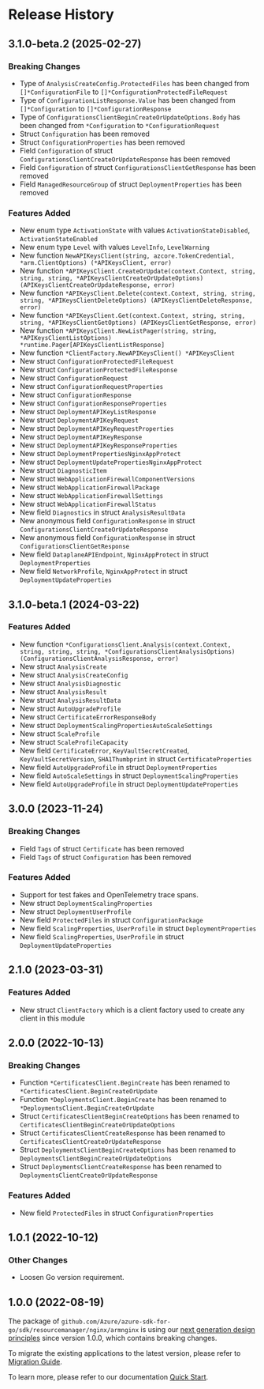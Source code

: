 # Release History

## 3.1.0-beta.2 (2025-02-27)
### Breaking Changes

- Type of `AnalysisCreateConfig.ProtectedFiles` has been changed from `[]*ConfigurationFile` to `[]*ConfigurationProtectedFileRequest`
- Type of `ConfigurationListResponse.Value` has been changed from `[]*Configuration` to `[]*ConfigurationResponse`
- Type of `ConfigurationsClientBeginCreateOrUpdateOptions.Body` has been changed from `*Configuration` to `*ConfigurationRequest`
- Struct `Configuration` has been removed
- Struct `ConfigurationProperties` has been removed
- Field `Configuration` of struct `ConfigurationsClientCreateOrUpdateResponse` has been removed
- Field `Configuration` of struct `ConfigurationsClientGetResponse` has been removed
- Field `ManagedResourceGroup` of struct `DeploymentProperties` has been removed

### Features Added

- New enum type `ActivationState` with values `ActivationStateDisabled`, `ActivationStateEnabled`
- New enum type `Level` with values `LevelInfo`, `LevelWarning`
- New function `NewAPIKeysClient(string, azcore.TokenCredential, *arm.ClientOptions) (*APIKeysClient, error)`
- New function `*APIKeysClient.CreateOrUpdate(context.Context, string, string, string, *APIKeysClientCreateOrUpdateOptions) (APIKeysClientCreateOrUpdateResponse, error)`
- New function `*APIKeysClient.Delete(context.Context, string, string, string, *APIKeysClientDeleteOptions) (APIKeysClientDeleteResponse, error)`
- New function `*APIKeysClient.Get(context.Context, string, string, string, *APIKeysClientGetOptions) (APIKeysClientGetResponse, error)`
- New function `*APIKeysClient.NewListPager(string, string, *APIKeysClientListOptions) *runtime.Pager[APIKeysClientListResponse]`
- New function `*ClientFactory.NewAPIKeysClient() *APIKeysClient`
- New struct `ConfigurationProtectedFileRequest`
- New struct `ConfigurationProtectedFileResponse`
- New struct `ConfigurationRequest`
- New struct `ConfigurationRequestProperties`
- New struct `ConfigurationResponse`
- New struct `ConfigurationResponseProperties`
- New struct `DeploymentAPIKeyListResponse`
- New struct `DeploymentAPIKeyRequest`
- New struct `DeploymentAPIKeyRequestProperties`
- New struct `DeploymentAPIKeyResponse`
- New struct `DeploymentAPIKeyResponseProperties`
- New struct `DeploymentPropertiesNginxAppProtect`
- New struct `DeploymentUpdatePropertiesNginxAppProtect`
- New struct `DiagnosticItem`
- New struct `WebApplicationFirewallComponentVersions`
- New struct `WebApplicationFirewallPackage`
- New struct `WebApplicationFirewallSettings`
- New struct `WebApplicationFirewallStatus`
- New field `Diagnostics` in struct `AnalysisResultData`
- New anonymous field `ConfigurationResponse` in struct `ConfigurationsClientCreateOrUpdateResponse`
- New anonymous field `ConfigurationResponse` in struct `ConfigurationsClientGetResponse`
- New field `DataplaneAPIEndpoint`, `NginxAppProtect` in struct `DeploymentProperties`
- New field `NetworkProfile`, `NginxAppProtect` in struct `DeploymentUpdateProperties`


## 3.1.0-beta.1 (2024-03-22)
### Features Added

- New function `*ConfigurationsClient.Analysis(context.Context, string, string, string, *ConfigurationsClientAnalysisOptions) (ConfigurationsClientAnalysisResponse, error)`
- New struct `AnalysisCreate`
- New struct `AnalysisCreateConfig`
- New struct `AnalysisDiagnostic`
- New struct `AnalysisResult`
- New struct `AnalysisResultData`
- New struct `AutoUpgradeProfile`
- New struct `CertificateErrorResponseBody`
- New struct `DeploymentScalingPropertiesAutoScaleSettings`
- New struct `ScaleProfile`
- New struct `ScaleProfileCapacity`
- New field `CertificateError`, `KeyVaultSecretCreated`, `KeyVaultSecretVersion`, `SHA1Thumbprint` in struct `CertificateProperties`
- New field `AutoUpgradeProfile` in struct `DeploymentProperties`
- New field `AutoScaleSettings` in struct `DeploymentScalingProperties`
- New field `AutoUpgradeProfile` in struct `DeploymentUpdateProperties`


## 3.0.0 (2023-11-24)
### Breaking Changes

- Field `Tags` of struct `Certificate` has been removed
- Field `Tags` of struct `Configuration` has been removed

### Features Added

- Support for test fakes and OpenTelemetry trace spans.
- New struct `DeploymentScalingProperties`
- New struct `DeploymentUserProfile`
- New field `ProtectedFiles` in struct `ConfigurationPackage`
- New field `ScalingProperties`, `UserProfile` in struct `DeploymentProperties`
- New field `ScalingProperties`, `UserProfile` in struct `DeploymentUpdateProperties`


## 2.1.0 (2023-03-31)
### Features Added

- New struct `ClientFactory` which is a client factory used to create any client in this module


## 2.0.0 (2022-10-13)
### Breaking Changes

- Function `*CertificatesClient.BeginCreate` has been renamed to `*CertificatesClient.BeginCreateOrUpdate`
- Function `*DeploymentsClient.BeginCreate` has been renamed to `*DeploymentsClient.BeginCreateOrUpdate`
- Struct `CertificatesClientBeginCreateOptions` has been renamed to `CertificatesClientBeginCreateOrUpdateOptions`
- Struct `CertificatesClientCreateResponse` has been renamed to `CertificatesClientCreateOrUpdateResponse`
- Struct `DeploymentsClientBeginCreateOptions` has been renamed to `DeploymentsClientBeginCreateOrUpdateOptions`
- Struct `DeploymentsClientCreateResponse` has been renamed to `DeploymentsClientCreateOrUpdateResponse`

### Features Added

- New field `ProtectedFiles` in struct `ConfigurationProperties`


## 1.0.1 (2022-10-12)
### Other Changes
- Loosen Go version requirement.

## 1.0.0 (2022-08-19)

The package of `github.com/Azure/azure-sdk-for-go/sdk/resourcemanager/nginx/armnginx` is using our [next generation design principles](https://azure.github.io/azure-sdk/general_introduction.html) since version 1.0.0, which contains breaking changes.

To migrate the existing applications to the latest version, please refer to [Migration Guide](https://aka.ms/azsdk/go/mgmt/migration).

To learn more, please refer to our documentation [Quick Start](https://aka.ms/azsdk/go/mgmt).
